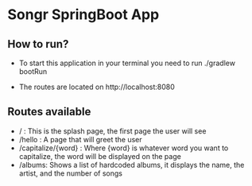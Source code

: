 # Songr SpringBoot App

## How to run?

- To start this application in your terminal you need to run ./gradlew bootRun

- The routes are located on http://localhost:8080

## Routes available

- / : This is the splash page, the first page the user will see
- /hello : A page that will greet the user
- /capitalize/{word} : Where {word} is whatever word you want to capitalize,  the word will be displayed on the page
- /albums: Shows a list of hardcoded albums, it displays the name, the artist, and the number of songs